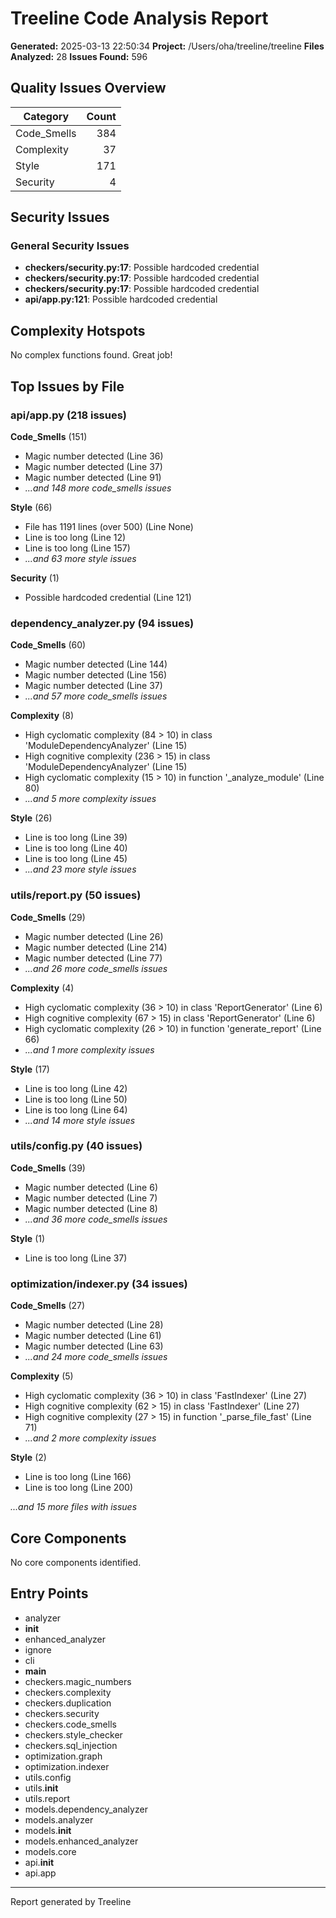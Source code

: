 # Treeline Code Analysis Report

**Generated:** 2025-03-13 22:50:34
**Project:** /Users/oha/treeline/treeline
**Files Analyzed:** 28
**Issues Found:** 596

## Quality Issues Overview

| Category | Count |
| --- | ---: |
| Code_Smells | 384 |
| Complexity | 37 |
| Style | 171 |
| Security | 4 |

## Security Issues

### General Security Issues

- **checkers/security.py:17**: Possible hardcoded credential
- **checkers/security.py:17**: Possible hardcoded credential
- **checkers/security.py:17**: Possible hardcoded credential
- **api/app.py:121**: Possible hardcoded credential

## Complexity Hotspots

No complex functions found. Great job!

## Top Issues by File

### api/app.py (218 issues)

**Code_Smells** (151)

- Magic number detected (Line 36)
- Magic number detected (Line 37)
- Magic number detected (Line 91)
- *...and 148 more code_smells issues*

**Style** (66)

- File has 1191 lines (over 500) (Line None)
- Line is too long (Line 12)
- Line is too long (Line 157)
- *...and 63 more style issues*

**Security** (1)

- Possible hardcoded credential (Line 121)

### dependency_analyzer.py (94 issues)

**Code_Smells** (60)

- Magic number detected (Line 144)
- Magic number detected (Line 156)
- Magic number detected (Line 37)
- *...and 57 more code_smells issues*

**Complexity** (8)

- High cyclomatic complexity (84 > 10) in class 'ModuleDependencyAnalyzer' (Line 15)
- High cognitive complexity (236 > 15) in class 'ModuleDependencyAnalyzer' (Line 15)
- High cyclomatic complexity (15 > 10) in function '_analyze_module' (Line 80)
- *...and 5 more complexity issues*

**Style** (26)

- Line is too long (Line 39)
- Line is too long (Line 40)
- Line is too long (Line 45)
- *...and 23 more style issues*

### utils/report.py (50 issues)

**Code_Smells** (29)

- Magic number detected (Line 26)
- Magic number detected (Line 214)
- Magic number detected (Line 77)
- *...and 26 more code_smells issues*

**Complexity** (4)

- High cyclomatic complexity (36 > 10) in class 'ReportGenerator' (Line 6)
- High cognitive complexity (67 > 15) in class 'ReportGenerator' (Line 6)
- High cyclomatic complexity (26 > 10) in function 'generate_report' (Line 66)
- *...and 1 more complexity issues*

**Style** (17)

- Line is too long (Line 42)
- Line is too long (Line 50)
- Line is too long (Line 64)
- *...and 14 more style issues*

### utils/config.py (40 issues)

**Code_Smells** (39)

- Magic number detected (Line 6)
- Magic number detected (Line 7)
- Magic number detected (Line 8)
- *...and 36 more code_smells issues*

**Style** (1)

- Line is too long (Line 37)

### optimization/indexer.py (34 issues)

**Code_Smells** (27)

- Magic number detected (Line 28)
- Magic number detected (Line 61)
- Magic number detected (Line 63)
- *...and 24 more code_smells issues*

**Complexity** (5)

- High cyclomatic complexity (36 > 10) in class 'FastIndexer' (Line 27)
- High cognitive complexity (62 > 15) in class 'FastIndexer' (Line 27)
- High cognitive complexity (27 > 15) in function '_parse_file_fast' (Line 71)
- *...and 2 more complexity issues*

**Style** (2)

- Line is too long (Line 166)
- Line is too long (Line 200)


*...and 15 more files with issues*

## Core Components

No core components identified.

## Entry Points

- analyzer
- __init__
- enhanced_analyzer
- ignore
- cli
- __main__
- checkers.magic_numbers
- checkers.complexity
- checkers.duplication
- checkers.security
- checkers.code_smells
- checkers.style_checker
- checkers.sql_injection
- optimization.graph
- optimization.indexer
- utils.config
- utils.__init__
- utils.report
- models.dependency_analyzer
- models.analyzer
- models.__init__
- models.enhanced_analyzer
- models.core
- api.__init__
- api.app

---

Report generated by Treeline